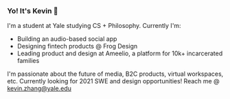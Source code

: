 ### Yo! It's Kevin 👋

I'm a student at Yale studying CS + Philosophy. Currently I'm:

- Building an audio-based social app
- Designing fintech products @ Frog Design
- Leading product and design at Ameelio, a platform for 10k+ incarcerated families

I'm passionate about the future of media, B2C products, virtual workspaces, etc.
Currently looking for 2021 SWE and design opportunities! Reach me @ kevin.zhang@yale.edu
